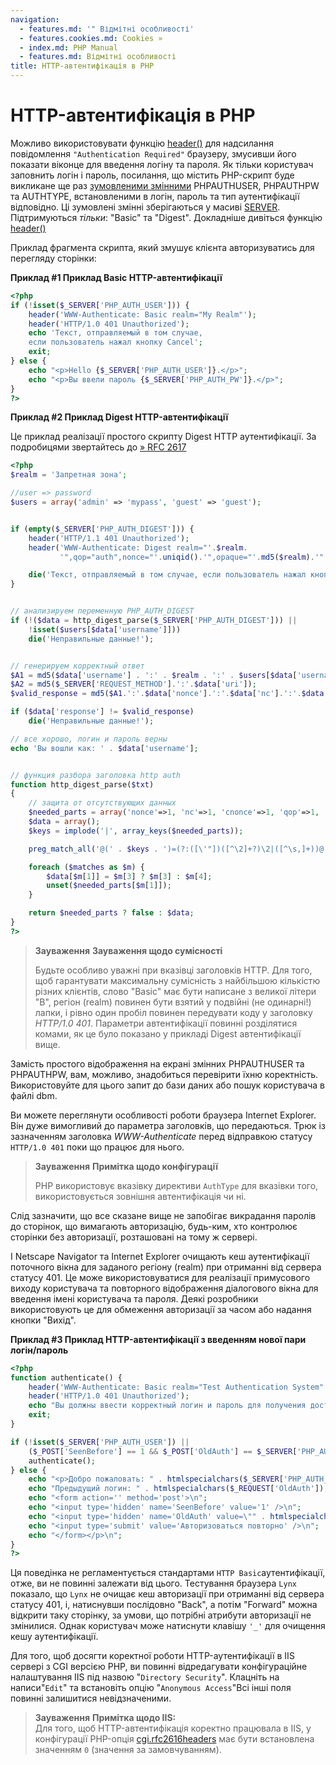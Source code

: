 ```yaml
---
navigation:
  - features.md: '" Відмітні особливості'
  - features.cookies.md: Cookies »
  - index.md: PHP Manual
  - features.md: Відмітні особливості
title: HTTP-автентифікація в PHP
---
```

# HTTP-автентифікація в PHP

Можливо використовувати функцію [header()](function.header.md) для надсилання повідомлення `"Authentication Required"` браузеру, змусивши його показати віконце для введення логіну та пароля. Як тільки користувач заповнить логін і пароль, посилання, що містить PHP-скрипт буде викликане ще раз [зумовленими змінними](reserved.variables.md) PHPAUTHUSER, PHPAUTHPW та AUTHTYPE, встановленими в логін, пароль та тип аутентифікації відповідно. Ці зумовлені змінні зберігаються у масиві [SERVER](reserved.variables.server.md). Підтримуються *тільки*: "Basic" та "Digest". Докладніше дивіться функцію [header()](function.header.md)

Приклад фрагмента скрипта, який змушує клієнта авторизуватись для перегляду сторінки:

**Приклад #1 Приклад Basic HTTP-автентифікації**

```php
<?php
if (!isset($_SERVER['PHP_AUTH_USER'])) {
    header('WWW-Authenticate: Basic realm="My Realm"');
    header('HTTP/1.0 401 Unauthorized');
    echo 'Текст, отправляемый в том случае,
    если пользователь нажал кнопку Cancel';
    exit;
} else {
    echo "<p>Hello {$_SERVER['PHP_AUTH_USER']}.</p>";
    echo "<p>Вы ввели пароль {$_SERVER['PHP_AUTH_PW']}.</p>";
}
?>
```

**Приклад #2 Приклад Digest HTTP-автентифікації**

Це приклад реалізації простого скрипту Digest HTTP аутентифікації. За подробицями звертайтесь до [» RFC 2617](http://www.faqs.org/rfcs/rfc2617)

```php
<?php
$realm = 'Запретная зона';

//user => password
$users = array('admin' => 'mypass', 'guest' => 'guest');


if (empty($_SERVER['PHP_AUTH_DIGEST'])) {
    header('HTTP/1.1 401 Unauthorized');
    header('WWW-Authenticate: Digest realm="'.$realm.
           '",qop="auth",nonce="'.uniqid().'",opaque="'.md5($realm).'"');

    die('Текст, отправляемый в том случае, если пользователь нажал кнопку Cancel');
}


// анализируем переменную PHP_AUTH_DIGEST
if (!($data = http_digest_parse($_SERVER['PHP_AUTH_DIGEST'])) ||
    !isset($users[$data['username']]))
    die('Неправильные данные!');


// генерируем корректный ответ
$A1 = md5($data['username'] . ':' . $realm . ':' . $users[$data['username']]);
$A2 = md5($_SERVER['REQUEST_METHOD'].':'.$data['uri']);
$valid_response = md5($A1.':'.$data['nonce'].':'.$data['nc'].':'.$data['cnonce'].':'.$data['qop'].':'.$A2);

if ($data['response'] != $valid_response)
    die('Неправильные данные!');

// все хорошо, логин и пароль верны
echo 'Вы вошли как: ' . $data['username'];


// функция разбора заголовка http auth
function http_digest_parse($txt)
{
    // защита от отсутствующих данных
    $needed_parts = array('nonce'=>1, 'nc'=>1, 'cnonce'=>1, 'qop'=>1, 'username'=>1, 'uri'=>1, 'response'=>1);
    $data = array();
    $keys = implode('|', array_keys($needed_parts));

    preg_match_all('@(' . $keys . ')=(?:([\'"])([^\2]+?)\2|([^\s,]+))@', $txt, $matches, PREG_SET_ORDER);

    foreach ($matches as $m) {
        $data[$m[1]] = $m[3] ? $m[3] : $m[4];
        unset($needed_parts[$m[1]]);
    }

    return $needed_parts ? false : $data;
}
?>
```

> **Зауваження** **Зауваження щодо сумісності**
> 
> Будьте особливо уважні при вказівці заголовків HTTP. Для того, щоб гарантувати максимальну сумісність з найбільшою кількістю різних клієнтів, слово "Basic" має бути написане з великої літери "B", регіон (realm) повинен бути взятий у подвійні (не одинарні!) лапки, і рівно один пробіл повинен передувати коду у заголовку *HTTP/1.0 401*. Параметри автентифікації повинні розділятися комами, як це було показано у прикладі Digest автентифікації вище.

Замість простого відображення на екрані змінних PHPAUTHUSER та PHPAUTHPW, вам, можливо, знадобиться перевірити їхню коректність. Використовуйте для цього запит до бази даних або пошук користувача в файлі dbm.

Ви можете переглянути особливості роботи браузера Internet Explorer. Він дуже вимогливий до параметра заголовків, що передаються. Трюк із зазначенням заголовка *WWW-Authenticate* перед відправкою статусу `HTTP/1.0 401` поки що працює для нього.

> **Зауваження** **Примітка щодо конфігурації**
> 
> PHP використовує вказівку директиви `AuthType` для вказівки того, використовується зовнішня автентифікація чи ні.

Слід зазначити, що все сказане вище не запобігає викрадання паролів до сторінок, що вимагають авторизацію, будь-ким, хто контролює сторінки без авторизації, розташовані на тому ж сервері.

І Netscape Navigator та Internet Explorer очищають кеш аутентифікації поточного вікна для заданого регіону (realm) при отриманні від сервера статусу 401. Це може використовуватися для реалізації примусового виходу користувача та повторного відображення діалогового вікна для введення імені користувача та пароля. Деякі розробники використовують це для обмеження авторизації за часом або надання кнопки "Вихід".

**Приклад #3 Приклад HTTP-автентифікації з введенням нової пари логін/пароль**

```php
<?php
function authenticate() {
    header('WWW-Authenticate: Basic realm="Test Authentication System"');
    header('HTTP/1.0 401 Unauthorized');
    echo "Вы должны ввести корректный логин и пароль для получения доступа к ресурсу \n";
    exit;
}

if (!isset($_SERVER['PHP_AUTH_USER']) ||
    ($_POST['SeenBefore'] == 1 && $_POST['OldAuth'] == $_SERVER['PHP_AUTH_USER'])) {
    authenticate();
} else {
    echo "<p>Добро пожаловать: " . htmlspecialchars($_SERVER['PHP_AUTH_USER']) . "<br />";
    echo "Предыдущий логин: " . htmlspecialchars($_REQUEST['OldAuth']);
    echo "<form action='' method='post'>\n";
    echo "<input type='hidden' name='SeenBefore' value='1' />\n";
    echo "<input type='hidden' name='OldAuth' value=\"" . htmlspecialchars($_SERVER['PHP_AUTH_USER']) . "\" />\n";
    echo "<input type='submit' value='Авторизоваться повторно' />\n";
    echo "</form></p>\n";
}
?>
```

Ця поведінка не регламентується стандартами `HTTP Basic`аутентифікації, отже, ви не повинні залежати від цього. Тестування браузера `Lynx` показало, що `Lynx` не очищає кеш авторизації при отриманні від сервера статусу 401, і, натиснувши послідовно "Back", а потім "Forward" можна відкрити таку сторінку, за умови, що потрібні атрибути авторизації не змінилися. Однак користувач може натиснути клавішу `'_'` для очищення кешу аутентифікації.

Для того, щоб досягти коректної роботи HTTP-аутентифікації в IIS сервері з CGI версією PHP, ви повинні відредагувати конфігураційне налаштування IIS під назвою "`Directory Security`". Клацніть на написи"`Edit`" та встановіть опцію "`Anonymous Access`"Всі інші поля повинні залишитися невідзначеними.

> **Зауваження** **Примітка щодо IIS:**  
> Для того, щоб HTTP-автентифікація коректно працювала в IIS, у конфігурації PHP-опція [cgi.rfc2616headers](ini.core.md#ini.cgi.rfc2616-headers) має бути встановлена ​​значенням `0` (значення за замовчуванням).
